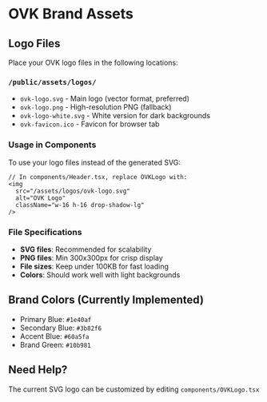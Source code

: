 # OVK Brand Assets

## Logo Files
Place your OVK logo files in the following locations:

### `/public/assets/logos/`
- `ovk-logo.svg` - Main logo (vector format, preferred)
- `ovk-logo.png` - High-resolution PNG (fallback)
- `ovk-logo-white.svg` - White version for dark backgrounds
- `ovk-favicon.ico` - Favicon for browser tab

### Usage in Components
To use your logo files instead of the generated SVG:

```tsx
// In components/Header.tsx, replace OVKLogo with:
<img 
  src="/assets/logos/ovk-logo.svg" 
  alt="OVK Logo" 
  className="w-16 h-16 drop-shadow-lg"
/>
```

### File Specifications
- **SVG files**: Recommended for scalability
- **PNG files**: Min 300x300px for crisp display
- **File sizes**: Keep under 100KB for fast loading
- **Colors**: Should work well with light backgrounds

## Brand Colors (Currently Implemented)
- Primary Blue: `#1e40af`
- Secondary Blue: `#3b82f6` 
- Accent Blue: `#60a5fa`
- Brand Green: `#10b981`

## Need Help?
The current SVG logo can be customized by editing `components/OVKLogo.tsx`



